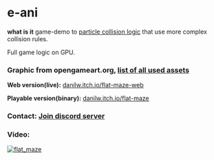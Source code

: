 # e-ani

**what is it** game-demo to [particle collision logic](https://github.com/danilw/godot-utils-and-other/tree/master/particle_self_collision/mini_example) that use more complex collision rules.

Full game logic on GPU.

### Graphic from opengameart.org, [list of all used assets](https://github.com/danilw/flat-maze/blob/master/SOURCE_OF_GRAPHIC.md)

**Web version(live):** [danilw.itch.io/flat-maze-web](https://danilw.itch.io/flat-maze-web)

**Playable version(binary):** [danilw.itch.io/flat-maze](https://danilw.itch.io/flat-maze)


### Contact: [**Join discord server**](https://discord.gg/JKyqWgt)

### Video:

[![flat_maze](https://danilw.github.io/godot-utils-and-other/flat_maze_yt.png)](https://youtu.be/HawWnuMn1mc)
